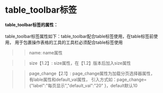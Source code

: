 # **table\_toolbar标签**

#### **table\_toolbar标签的属性：**

table\_toolbar标签属性如下：table\_toolbar配合table标签使用，在table标签前使用， 用于包裹操作表格的工具的工具栏必须配合table标签使用

>>   name: name属性

>>   size【1.2】: size属性，在【1.2】版本后加入size属性

>>   page_change【2.1】: page_change属性为加载分页选择器属性，有lable属性和default_val属性，
>>   引入方式如：page_change={"label":"每页显示","default_val":"20" }，default默认10






